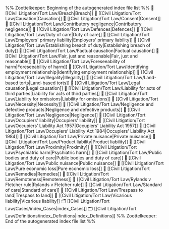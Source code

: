 %% Zoottelkeeper: Beginning of the autogenerated index file list  %%
📄 [[Civil Litigation/Tort Law/Breach|Breach]]
📄 [[Civil Litigation/Tort Law/Causation|Causation]]
📄 [[Civil Litigation/Tort Law/Consent|Consent]]
📄 [[Civil Litigation/Tort Law/Contributory negligence|Contributory negligence]]
📄 [[Civil Litigation/Tort Law/Defences|Defences]]
📄 [[Civil Litigation/Tort Law/Duty of care|Duty of care]]
📄 [[Civil Litigation/Tort Law/Employers' primary liability|Employers' primary liability]]
📄 [[Civil Litigation/Tort Law/Establishing breach of duty|Establishing breach of duty]]
📄 [[Civil Litigation/Tort Law/Factual causation|Factual causation]]
📄 [[Civil Litigation/Tort Law/Fair, just and reasonable|Fair, just and reasonable]]
📄 [[Civil Litigation/Tort Law/Foreseeability of harm|Foreseeability of harm]]
📄 [[Civil Litigation/Tort Law/Identifying employment relationship|Identifying employment relationship]]
📄 [[Civil Litigation/Tort Law/Illegality|Illegality]]
📄 [[Civil Litigation/Tort Law/Land-based torts|Land-based torts]]
📄 [[Civil Litigation/Tort Law/Legal causation|Legal causation]]
📄 [[Civil Litigation/Tort Law/Liability for acts of third parties|Liability for acts of third parties]]
📄 [[Civil Litigation/Tort Law/Liability for omissions|Liability for omissions]]
📄 [[Civil Litigation/Tort Law/Necessity|Necessity]]
📄 [[Civil Litigation/Tort Law/Negligence and defective products|Negligence and defective products]]
📄 [[Civil Litigation/Tort Law/Negligence|Negligence]]
📄 [[Civil Litigation/Tort Law/Occupiers' liability|Occupiers' liability]]
📄 [[Civil Litigation/Tort Law/Occupiers’ Liability Act 1957|Occupiers’ Liability Act 1957]]
📄 [[Civil Litigation/Tort Law/Occupiers’ Liability Act 1984|Occupiers’ Liability Act 1984]]
📄 [[Civil Litigation/Tort Law/Private nuisance|Private nuisance]]
📄 [[Civil Litigation/Tort Law/Product liability|Product liability]]
📄 [[Civil Litigation/Tort Law/Proximity|Proximity]]
📄 [[Civil Litigation/Tort Law/Psychiatric harm|Psychiatric harm]]
📄 [[Civil Litigation/Tort Law/Public bodies and duty of care|Public bodies and duty of care]]
📄 [[Civil Litigation/Tort Law/Public nuisance|Public nuisance]]
📄 [[Civil Litigation/Tort Law/Pure economic loss|Pure economic loss]]
📄 [[Civil Litigation/Tort Law/Remedies|Remedies]]
📄 [[Civil Litigation/Tort Law/Remoteness|Remoteness]]
📄 [[Civil Litigation/Tort Law/Rylands v Fletcher rule|Rylands v Fletcher rule]]
📄 [[Civil Litigation/Tort Law/Standard of care|Standard of care]]
📄 [[Civil Litigation/Tort Law/Trespass to land|Trespass to land]]
📄 [[Civil Litigation/Tort Law/Vicarious liability|Vicarious liability]]
🗂️ [[Civil Litigation/Tort Law/Cases/index_Cases|index_Cases]]
🗂️ [[Civil Litigation/Tort Law/Definitions/index_Definitions|index_Definitions]]
%% Zoottelkeeper: End of the autogenerated index file list  %%
